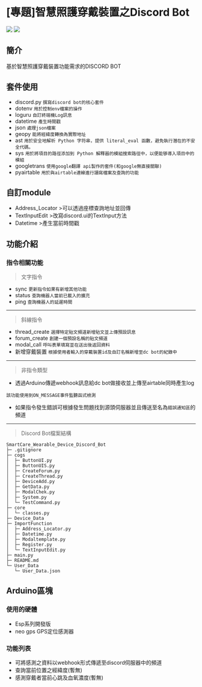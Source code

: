 # [專題]智慧照護穿戴裝置之Discord Bot

![](https://img.shields.io/badge/Python_3.11.5-Version-FFFF00?logo=python) ![](https://img.shields.io/badge/Discord_2.3.2-Version-5865F2?logo=discord)


## 簡介
基於智慧照護穿戴裝置功能需求的DISCORD BOT 

## 套件使用
- discord.py ```撰寫discord bot的核心套件```
- dotenv ```用於控制env檔案的操作```
- loguru ```自訂終端機Log訊息```
- datetime ```產生時間戳```
- json ```處理json檔案```
- geopy ```能將經緯度轉換為實際地址```
- ast ```用於安全地解析 Python 字符串，提供 literal_eval 函數，避免執行潛在的不安全代碼。```
- sys ```用於將項目的路徑添加到 Python 解釋器的模組搜索路徑中，以便能够導入項目中的模組```
- googletrans ```使用google翻譯 api製作的套件(和google無直接關聯)```
- pyairtable ```用於與airtable連線進行讀寫檔案及查詢的功能```

## 自訂module
- Address_Locator >可以透過座標查詢地址並回傳
- TextInputEdit >改寫discord.ui的TextInput方法
- Datetime >產生當前時間戳

## 功能介紹
### 指令相關功能
>文字指令
- sync ```更新指令如果有新增其他功能```
- status ```查詢機器人當前已載入的擴充```
- ping ```查詢機器人的延遲時間```  

---
>斜線指令
- thread_create ```選擇特定貼文頻道新增貼文並上傳預設訊息```
- forum_create ```創建一個預設名稱的貼文頻道```
- modal_call ```呼叫表單填寫並在送出後返回資料```
- 新增穿戴裝置 ```根據使用者輸入的穿戴裝置id及自訂名稱新增至dc bot的紀錄中```
---
>非指令類型
- 透過Arduino傳遞webhook訊息給dc bot做接收並上傳至airtable同時產生log

```該功能使用到ON_MESSAGE事件監聽函式檢測```

- 如果指令發生錯誤可根據發生問題找到源頭伺服器並且傳送至名為```錯誤通知區```的頻道
  
---
>Discord Bot檔案結構
```
SmartCare_Wearable_Device_Discord_Bot
├─ .gitignore
├─ cogs
│  ├─ ButtonUI.py
│  ├─ ButtonUIS.py
│  ├─ CreateForum.py
│  ├─ CreateThread.py
│  ├─ DeviceAdd.py
│  ├─ GetData.py
│  ├─ ModalChek.py
│  ├─ System.py
│  └─ TestCommand.py
├─ core
│  └─ classes.py
├─ Device_Data
├─ ImportFunction
│  ├─ Address_Locator.py
│  ├─ Datetime.py
│  ├─ Modaltemplate.py
│  ├─ Register.py
│  └─ TextInputEdit.py
├─ main.py
├─ README.md
└─ User_Data
   └─ User_Data.json
```

## Arduino區塊

### 使用的硬體
- Esp系列開發版
- neo gps GPS定位感測器

### 功能列表
- 可將感測之資料以webhook形式傳遞至discord伺服器中的頻道
- 查詢當前位置之經緯度(暫無)
- 感測穿戴者當前心跳及血氧濃度(暫無)
